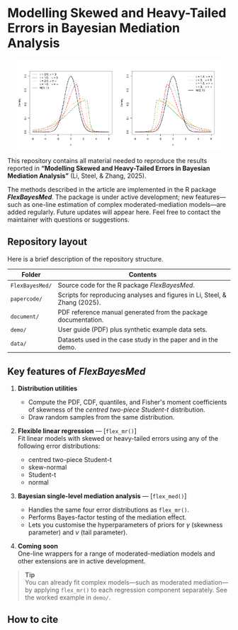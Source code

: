 # Modelling Skewed and Heavy-Tailed Errors in Bayesian Mediation Analysis

<p align="center">
  <img src="/img/left.png" alt="Conditional total effect — plot 1" width="45%">
  <img src="/img/right.png" alt="Conditional total effect — plot 2" width="45%">
</p>


This repository contains all material needed to reproduce the results reported in **“Modelling Skewed and Heavy-Tailed Errors in Bayesian Mediation Analysis”** (Li, Steel, & Zhang, 2025).

The methods described in the article are implemented in the R package **_FlexBayesMed_**. The package is under active development; new features—such as one-line estimation of complex moderated-mediation models—are added regularly. Future updates will appear here. Feel free to contact the maintainer with questions or suggestions.

## Repository layout

Here is a brief description of the repository structure.

| Folder          | Contents                                                                    |
| --------------- | ----------------------------------------------------------------------------|
| `FlexBayesMed/` | Source code for the R package _FlexBayesMed_.                               |
| `papercode/`    | Scripts for reproducing analyses and figures in Li, Steel, & Zhang (2025). |
| `document/`     | PDF reference manual generated from the package documentation.              |
| `demo/`         | User guide (PDF) plus synthetic example data sets.                          |
| `data/`         | Datasets used in the case study in the paper and in the demo.               |


## Key features of **_FlexBayesMed_**

1. **Distribution utilities**  
   * Compute the PDF, CDF, quantiles, and Fisher's moment coefficients of skewness of the *centred two-piece Student-t* distribution.  
   * Draw random samples from the same distribution.

2. **Flexible linear regression** — [`flex_mr()`]  
   Fit linear models with skewed or heavy-tailed errors using any of the following error distributions:  
   * centred two-piece Student-t  
   * skew-normal  
   * Student-t  
   * normal

3. **Bayesian single-level mediation analysis** — [`flex_med()`]  
   * Handles the same four error distributions as `flex_mr()`.  
   * Performs Bayes-factor testing of the mediation effect.  
   * Lets you customise the hyperparameters of priors for $\gamma$ (skewness parameter) and $\nu$ (tail parameter).

4. **Coming soon**  
   One-line wrappers for a range of moderated-mediation models and other extensions are in active development.

> **Tip**  
> You can already fit complex models—such as moderated mediation—by applying `flex_mr()` to each regression component separately. See the worked example in `demo/`.



## How to cite
